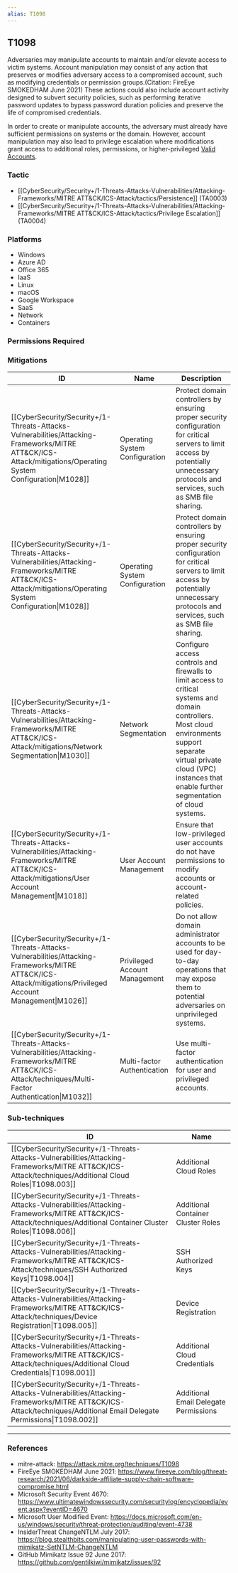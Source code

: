 ```yaml
---
alias: T1098
---
```


## T1098

Adversaries may manipulate accounts to maintain and/or elevate access to victim systems. Account manipulation may consist of any action that preserves or modifies adversary access to a compromised account, such as modifying credentials or permission groups.(Citation: FireEye SMOKEDHAM June 2021) These actions could also include account activity designed to subvert security policies, such as performing iterative password updates to bypass password duration policies and preserve the life of compromised credentials. 

In order to create or manipulate accounts, the adversary must already have sufficient permissions on systems or the domain. However, account manipulation may also lead to privilege escalation where modifications grant access to additional roles, permissions, or higher-privileged [Valid Accounts](https://attack.mitre.org/techniques/T1078).


### Tactic
- [[CyberSecurity/Security+/1-Threats-Attacks-Vulnerabilities/Attacking-Frameworks/MITRE ATT&CK/ICS-Attack/tactics/Persistence]] (TA0003)
- [[CyberSecurity/Security+/1-Threats-Attacks-Vulnerabilities/Attacking-Frameworks/MITRE ATT&CK/ICS-Attack/tactics/Privilege Escalation]] (TA0004)

### Platforms
- Windows
- Azure AD
- Office 365
- IaaS
- Linux
- macOS
- Google Workspace
- SaaS
- Network
- Containers

### Permissions Required

### Mitigations

| ID | Name | Description |
| --- | --- | --- |
| [[CyberSecurity/Security+/1-Threats-Attacks-Vulnerabilities/Attacking-Frameworks/MITRE ATT&CK/ICS-Attack/mitigations/Operating System Configuration\|M1028]] | Operating System Configuration | Protect domain controllers by ensuring proper security configuration for critical servers to limit access by potentially unnecessary protocols and services, such as SMB file sharing. |
| [[CyberSecurity/Security+/1-Threats-Attacks-Vulnerabilities/Attacking-Frameworks/MITRE ATT&CK/ICS-Attack/mitigations/Operating System Configuration\|M1028]] | Operating System Configuration | Protect domain controllers by ensuring proper security configuration for critical servers to limit access by potentially unnecessary protocols and services, such as SMB file sharing. |
| [[CyberSecurity/Security+/1-Threats-Attacks-Vulnerabilities/Attacking-Frameworks/MITRE ATT&CK/ICS-Attack/mitigations/Network Segmentation\|M1030]] | Network Segmentation | Configure access controls and firewalls to limit access to critical systems and domain controllers. Most cloud environments support separate virtual private cloud (VPC) instances that enable further segmentation of cloud systems. |
| [[CyberSecurity/Security+/1-Threats-Attacks-Vulnerabilities/Attacking-Frameworks/MITRE ATT&CK/ICS-Attack/mitigations/User Account Management\|M1018]] | User Account Management | Ensure that low-privileged user accounts do not have permissions to modify accounts or account-related policies. |
| [[CyberSecurity/Security+/1-Threats-Attacks-Vulnerabilities/Attacking-Frameworks/MITRE ATT&CK/ICS-Attack/mitigations/Privileged Account Management\|M1026]] | Privileged Account Management | Do not allow domain administrator accounts to be used for day-to-day operations that may expose them to potential adversaries on unprivileged systems. |
| [[CyberSecurity/Security+/1-Threats-Attacks-Vulnerabilities/Attacking-Frameworks/MITRE ATT&CK/ICS-Attack/techniques/Multi-Factor Authentication\|M1032]] | Multi-factor Authentication | Use multi-factor authentication for user and privileged accounts. |

### Sub-techniques

| ID | Name |
| --- | --- |
| [[CyberSecurity/Security+/1-Threats-Attacks-Vulnerabilities/Attacking-Frameworks/MITRE ATT&CK/ICS-Attack/techniques/Additional Cloud Roles\|T1098.003]] | Additional Cloud Roles |
| [[CyberSecurity/Security+/1-Threats-Attacks-Vulnerabilities/Attacking-Frameworks/MITRE ATT&CK/ICS-Attack/techniques/Additional Container Cluster Roles\|T1098.006]] | Additional Container Cluster Roles |
| [[CyberSecurity/Security+/1-Threats-Attacks-Vulnerabilities/Attacking-Frameworks/MITRE ATT&CK/ICS-Attack/techniques/SSH Authorized Keys\|T1098.004]] | SSH Authorized Keys |
| [[CyberSecurity/Security+/1-Threats-Attacks-Vulnerabilities/Attacking-Frameworks/MITRE ATT&CK/ICS-Attack/techniques/Device Registration\|T1098.005]] | Device Registration |
| [[CyberSecurity/Security+/1-Threats-Attacks-Vulnerabilities/Attacking-Frameworks/MITRE ATT&CK/ICS-Attack/techniques/Additional Cloud Credentials\|T1098.001]] | Additional Cloud Credentials |
| [[CyberSecurity/Security+/1-Threats-Attacks-Vulnerabilities/Attacking-Frameworks/MITRE ATT&CK/ICS-Attack/techniques/Additional Email Delegate Permissions\|T1098.002]] | Additional Email Delegate Permissions |


---
### References

- mitre-attack: https://attack.mitre.org/techniques/T1098
- FireEye SMOKEDHAM June 2021: https://www.fireeye.com/blog/threat-research/2021/06/darkside-affiliate-supply-chain-software-compromise.html
- Microsoft Security Event 4670: https://www.ultimatewindowssecurity.com/securitylog/encyclopedia/event.aspx?eventID=4670
- Microsoft User Modified Event: https://docs.microsoft.com/en-us/windows/security/threat-protection/auditing/event-4738
- InsiderThreat ChangeNTLM July 2017: https://blog.stealthbits.com/manipulating-user-passwords-with-mimikatz-SetNTLM-ChangeNTLM
- GitHub Mimikatz Issue 92 June 2017: https://github.com/gentilkiwi/mimikatz/issues/92
